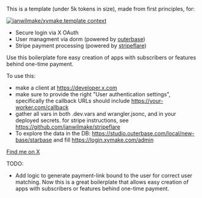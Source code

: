 This is a template (under 5k tokens in size), made from first principles, for:

[![janwilmake/xymake.template context](https://badge.forgithub.com/janwilmake/xymake.template)](https://uithub.com/janwilmake/xymake.template)

- Secure login via X OAuth
- User managment via dorm (powered by [outerbase](https://outerbase.com))
- Stripe payment processing (powered by [stripeflare](https://github.com/janwilmake/stripeflare))

Use this boilerplate fore easy creation of apps with subscribers or features behind one-time payment.

To use this:

- make a client at https://developer.x.com
- make sure to provide the right "User authentication settings", specifically the callback URLs should include https://your-worker.com/callback
- gather all vars in both .dev.vars and wrangler.jsonc, and in your deployed secrets. for stripe instructions, see https://github.com/janwilmake/stripeflare
- To explore the data in the DB: https://studio.outerbase.com/local/new-base/starbase and fill https://login.xymake.com/admin

[Find me on X](https://x.com/janwilmake)

TODO:

- Add logic to generate payment-link bound to the user for correct user matching. Now this is a great boilerplate that allows easy creation of apps with subscribers or features behind one-time payment.
